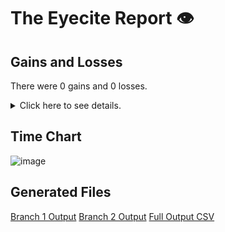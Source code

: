 # The Eyecite Report :eye:



Gains and Losses
---------
There were 0 gains and 0 losses.

<details>
<summary>Click here to see details.</summary>

|     id     |  Gain  |  Loss  |
| ---------- | ------ | ------ |


</details>



Time Chart
---------

![image](https://raw.githubusercontent.com/freelawproject/reporters-db/artifacts/114/results/chart.png)


Generated Files
---------

[Branch 1 Output](https://raw.githubusercontent.com/freelawproject/reporters-db/artifacts/114/results/original.json)
[Branch 2 Output](https://raw.githubusercontent.com/freelawproject/reporters-db/artifacts/114/results/update.json)
[Full Output CSV ](https://raw.githubusercontent.com/freelawproject/reporters-db/artifacts/114/results/output.csv)
